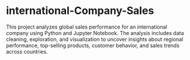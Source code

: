 # international-Company-Sales
This project analyzes global sales performance for an international company using Python and Jupyter Notebook. The analysis includes data cleaning, exploration, and visualization to uncover insights about regional performance, top-selling products, customer behavior, and sales trends across countries.
